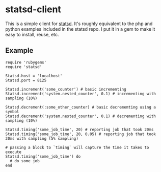 statsd-client
=============

This is a simple client for [statsd](https://github.com/etsy/statsd).  It's
roughly equivalent to the php and python examples included in the statsd
repo.  I put it in a gem to make it easy to install, reuse, etc.

Example
-------

    require 'rubygems'
    require 'statsd'
    
    Statsd.host = 'localhost'
    Statsd.port = 8125
    
    Statsd.increment('some_counter') # basic incrementing
    Statsd.increment('system.nested_counter', 0.1) # incrementing with sampling (10%)

    Statsd.decrement(:some_other_counter) # basic decrememting using a symbol
    Statsd.decrement('system.nested_counter', 0.1) # decrementing with sampling (10%)
    
    Statsd.timing('some_job_time', 20) # reporting job that took 20ms
    Statsd.timing('some_job_time', 20, 0.05) # reporting job that took 20ms with sampling (5% sampling)
    
    # passing a block to `timing` will capture the time it takes to execute   
    Statsd.timing('some_job_time') do
      # do some job
    end
    

